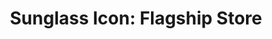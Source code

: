 ---
title: "Sunglass Icon: Flagship Store"
url: /anaheim/sunglass-icon-flagship-store/
shop: optician
---